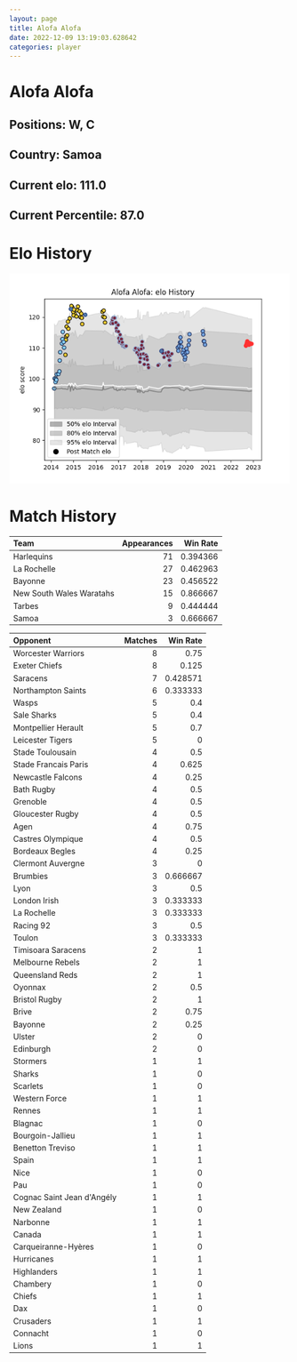 ```yaml
---  
layout: page  
title: Alofa Alofa  
date: 2022-12-09 13:19:03.628642  
categories: player  
---
```

# Alofa Alofa

## Positions: W, C

## Country: Samoa

## Current elo: 111.0

## Current Percentile: 87.0

# Elo History


![elo history](history_AlofaAlofa.png)
# Match History


| Team                     |   Appearances |   Win Rate |
|:-------------------------|--------------:|-----------:|
| Harlequins               |            71 |   0.394366 |
| La Rochelle              |            27 |   0.462963 |
| Bayonne                  |            23 |   0.456522 |
| New South Wales Waratahs |            15 |   0.866667 |
| Tarbes                   |             9 |   0.444444 |
| Samoa                    |             3 |   0.666667 |

| Opponent                   |   Matches |   Win Rate |
|:---------------------------|----------:|-----------:|
| Worcester Warriors         |         8 |   0.75     |
| Exeter Chiefs              |         8 |   0.125    |
| Saracens                   |         7 |   0.428571 |
| Northampton Saints         |         6 |   0.333333 |
| Wasps                      |         5 |   0.4      |
| Sale Sharks                |         5 |   0.4      |
| Montpellier Herault        |         5 |   0.7      |
| Leicester Tigers           |         5 |   0        |
| Stade Toulousain           |         4 |   0.5      |
| Stade Francais Paris       |         4 |   0.625    |
| Newcastle Falcons          |         4 |   0.25     |
| Bath Rugby                 |         4 |   0.5      |
| Grenoble                   |         4 |   0.5      |
| Gloucester Rugby           |         4 |   0.5      |
| Agen                       |         4 |   0.75     |
| Castres Olympique          |         4 |   0.5      |
| Bordeaux Begles            |         4 |   0.25     |
| Clermont Auvergne          |         3 |   0        |
| Brumbies                   |         3 |   0.666667 |
| Lyon                       |         3 |   0.5      |
| London Irish               |         3 |   0.333333 |
| La Rochelle                |         3 |   0.333333 |
| Racing 92                  |         3 |   0.5      |
| Toulon                     |         3 |   0.333333 |
| Timisoara Saracens         |         2 |   1        |
| Melbourne Rebels           |         2 |   1        |
| Queensland Reds            |         2 |   1        |
| Oyonnax                    |         2 |   0.5      |
| Bristol Rugby              |         2 |   1        |
| Brive                      |         2 |   0.75     |
| Bayonne                    |         2 |   0.25     |
| Ulster                     |         2 |   0        |
| Edinburgh                  |         2 |   0        |
| Stormers                   |         1 |   1        |
| Sharks                     |         1 |   0        |
| Scarlets                   |         1 |   0        |
| Western Force              |         1 |   1        |
| Rennes                     |         1 |   1        |
| Blagnac                    |         1 |   0        |
| Bourgoin-Jallieu           |         1 |   1        |
| Benetton Treviso           |         1 |   1        |
| Spain                      |         1 |   1        |
| Nice                       |         1 |   0        |
| Pau                        |         1 |   0        |
| Cognac Saint Jean d'Angély |         1 |   1        |
| New Zealand                |         1 |   0        |
| Narbonne                   |         1 |   1        |
| Canada                     |         1 |   1        |
| Carqueiranne-Hyères        |         1 |   0        |
| Hurricanes                 |         1 |   1        |
| Highlanders                |         1 |   1        |
| Chambery                   |         1 |   0        |
| Chiefs                     |         1 |   1        |
| Dax                        |         1 |   0        |
| Crusaders                  |         1 |   1        |
| Connacht                   |         1 |   0        |
| Lions                      |         1 |   1        |